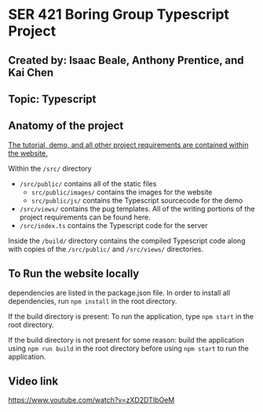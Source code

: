 # SER 421 Boring Group Typescript Project

## Created by: Isaac Beale, Anthony Prentice, and Kai Chen

## Topic: Typescript


## Anatomy of the project

<ins>The tutorial, demo, and all other project requirements are contained within the website.</ins>

Within the `/src/` directory
   * `/src/public/` contains all of the static files
     * `src/public/images/` contains the images for the website
     * `src/public/js/` contains the Typescript sourcecode for the demo
   * `/src/views/` contains the pug templates. All of the writing portions of the project requirements can be found here.
   * `/src/index.ts` contains the Typescript code for the server

Inside the `/build/` directory contains the compiled Typescript code along with copies of the `/src/public/` and `/src/views/` directories.

## To Run the website locally

dependencies are listed in the package.json file. In order to install all dependencies, run `npm install` in the root directory.

If the build directory is present: To run the application, type `npm start` in the root directory.

If the build directory is not present for some reason: build the application using `npm run build` in the root directory before using `npm start` to run the application.

## Video link
https://www.youtube.com/watch?v=zXD2DTIbOeM